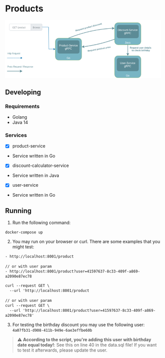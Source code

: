 # Products 
![services](/assets/products-golan-java.png)

## Developing

### Requirements

- Golang
- Java 14

### Services

- [x] product-service
- Service written in Go

- [x] discount-calculator-service
- Service written in Java

- [x] user-service
- Service written in Go

## Running

1. Run the following command:
```
docker-compose up
```
2. You may run on your browser or curl. There are some examples that you might test:
```
- http://localhost:8001/product

// or with user param
- http://localhost:8001/product?user=41597637-8c33-409f-a869-a2090e87ec78
```

```
curl --request GET \
  --url 'http://localhost:8001/product

// or with user param
curl --request GET \
  --url 'http://localhost:8001/product?user=41597637-8c33-409f-a869-a2090e87ec78'
```

3. For testing the birthday discount you may use the following user:
`
4a07fb31-d908-411b-949e-6ae3effbe60b
`
> :warning: **According to the script, you're adding this user with birthday date equal today!**: See this on line 40 in the data.sql file! If you want to test it afterwards, please update the user.
